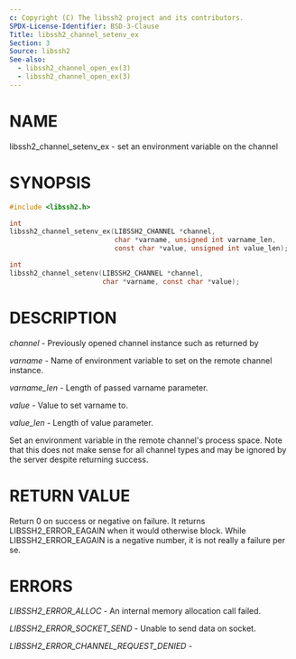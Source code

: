 ```yaml
---
c: Copyright (C) The libssh2 project and its contributors.
SPDX-License-Identifier: BSD-3-Clause
Title: libssh2_channel_setenv_ex
Section: 3
Source: libssh2
See-also:
  - libssh2_channel_open_ex(3)
  - libssh2_channel_open_ex(3)
---
```


# NAME

libssh2_channel_setenv_ex - set an environment variable on the channel

# SYNOPSIS

~~~c
#include <libssh2.h>

int
libssh2_channel_setenv_ex(LIBSSH2_CHANNEL *channel,
                          char *varname, unsigned int varname_len,
                          const char *value, unsigned int value_len);

int
libssh2_channel_setenv(LIBSSH2_CHANNEL *channel,
                       char *varname, const char *value);
~~~

# DESCRIPTION

*channel* - Previously opened channel instance such as returned by

*varname* - Name of environment variable to set on the remote
channel instance.

*varname_len* - Length of passed varname parameter.

*value* - Value to set varname to.

*value_len* - Length of value parameter.

Set an environment variable in the remote channel's process space. Note that
this does not make sense for all channel types and may be ignored by the
server despite returning success.

# RETURN VALUE

Return 0 on success or negative on failure. It returns
LIBSSH2_ERROR_EAGAIN when it would otherwise block. While
LIBSSH2_ERROR_EAGAIN is a negative number, it is not really a failure per se.

# ERRORS

*LIBSSH2_ERROR_ALLOC* - An internal memory allocation call failed.

*LIBSSH2_ERROR_SOCKET_SEND* - Unable to send data on socket.

*LIBSSH2_ERROR_CHANNEL_REQUEST_DENIED* -
